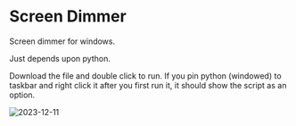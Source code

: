 # Screen Dimmer

Screen dimmer for windows.

Just depends upon python.

Download the file and double click to run.
If you pin python (windowed) to taskbar and right click it after you first run it, it should show the script as an option.

![2023-12-11](https://github.com/haynesgt/screen-dimmer/assets/6774561/947914d8-7a8a-4ca1-b54a-89d37cc5f104)
